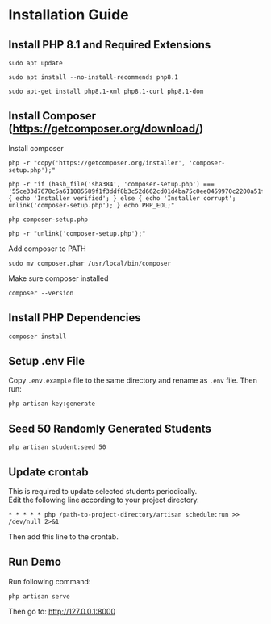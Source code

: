 # Installation Guide

## Install PHP 8.1 and Required Extensions

```shell
sudo apt update
```

```shell
sudo apt install --no-install-recommends php8.1
```

```shell
sudo apt-get install php8.1-xml php8.1-curl php8.1-dom
```

## Install Composer (https://getcomposer.org/download/)
Install composer
```shell
php -r "copy('https://getcomposer.org/installer', 'composer-setup.php');"
```

```shell
php -r "if (hash_file('sha384', 'composer-setup.php') === '55ce33d7678c5a611085589f1f3ddf8b3c52d662cd01d4ba75c0ee0459970c2200a51f492d557530c71c15d8dba01eae') { echo 'Installer verified'; } else { echo 'Installer corrupt'; unlink('composer-setup.php'); } echo PHP_EOL;"
```

```shell
php composer-setup.php
```

```shell
php -r "unlink('composer-setup.php');"
```

Add composer to PATH
```shell
sudo mv composer.phar /usr/local/bin/composer
```

Make sure composer installed
```shell
composer --version
```

## Install PHP Dependencies
```shell
composer install
```

## Setup .env File
Copy `.env.example` file to the same directory and rename as `.env` file.
Then run:
```shell
php artisan key:generate
```

## Seed 50 Randomly Generated Students
```shell
php artisan student:seed 50
```

## Update crontab
This is required to update selected students periodically.  
Edit the following line according to your project directory.
```text
* * * * * php /path-to-project-directory/artisan schedule:run >> /dev/null 2>&1
```
Then add this line to the crontab.


## Run Demo
Run following command:  
```shell
php artisan serve
```
Then go to: http://127.0.0.1:8000

